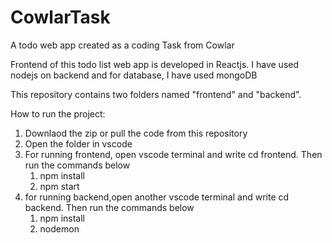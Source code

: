 # CowlarTask
A todo web app created as a coding Task from Cowlar 

Frontend of this todo list web app is developed in Reactjs. I have used nodejs on backend and for database, I have used mongoDB

This repository contains two folders named "frontend" and "backend". 

How to run the project:

1. Downlaod the zip or pull the code from this repository
2. Open the folder in vscode
3. For running frontend, open vscode terminal and write cd frontend. Then run the commands below
   1. npm install
   2. npm start
4. for running backend,open another vscode terminal and write cd backend. Then run the commands below
    1. npm install
    2. nodemon
